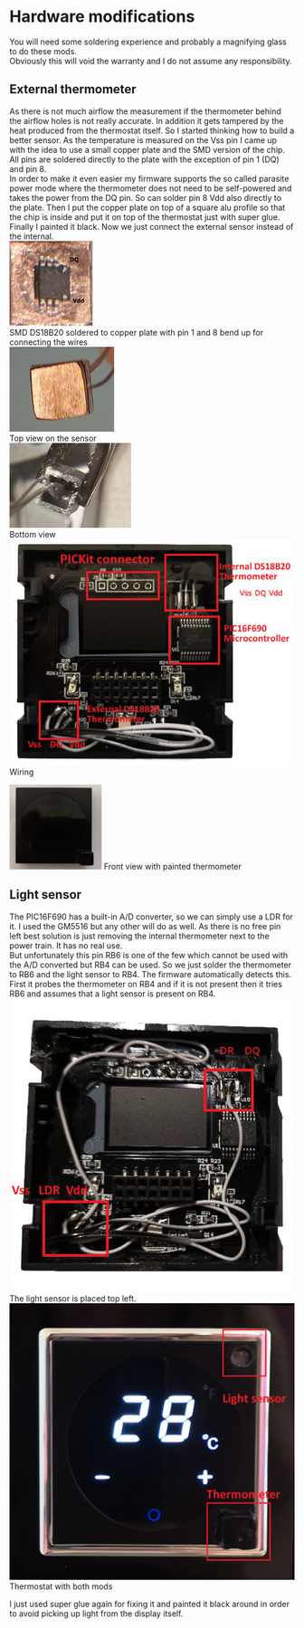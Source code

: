 # Hardware modifications
You will need some soldering experience and probably a magnifying glass to do these mods.  
Obviously this will void the warranty and I do not assume any responsibility.  
## External thermometer
As there is not much airflow the measurement if the thermometer behind the airflow holes is not really accurate. In addition it gets tampered by the heat produced from the thermostat itself. So I started thinking how to build a better sensor.
As the temperature is measured on the Vss pin I came up with the idea to use a small copper plate and the SMD version of the chip. All pins are soldered directly to the plate with the exception of pin 1 (DQ) and pin 8.  
In order to make it even easier my firmware supports the so called parasite power mode where the thermometer does not need to be self-powered and takes the power from the DQ pin. So can solder pin 8 Vdd also directly to the plate.
Then I put the copper plate on top of a square alu profile so that the chip is inside and put it on top of the thermostat just with super glue. Finally I painted it black.
Now we just connect the external sensor instead of the internal.  
<img src="ds18b20_smd.jpg">  
SMD DS18B20 soldered to copper plate with pin 1 and 8 bend up for connecting the wires  
<img src="external_sensor_up.jpg"/>  
Top view on the sensor  
<img src="external_sensor_down.jpg"/>  
Bottom view  
<img src="mod_thermometer.jpg">  
Wiring  

<img src="mod_thermometer_front.jpg"/>
Front view with painted thermometer  

## Light sensor
The PIC16F690 has a built-in A/D converter, so we can simply use a LDR for it. I used the GM5516 but any other will do as well. As there is no free pin left best solution is just removing the internal thermometer next to the power train. It has no real use.  
But unfortunately this pin RB6 is one of the few which cannot be used with the A/D converted but RB4 can be used. So we just solder the thermometer to RB6 and the light sensor to RB4.
The firmware automatically detects this. First it probes the thermometer on RB4 and if it is not present then it tries RB6 and assumes that a light sensor is present on RB4.  
<img src="mod_thermometer_light_sensor.jpg"/>  
The light sensor is placed top left.  
<img src="mod_thermometer_light_sensor_front.jpg"/>  
Thermostat with both mods

I just used super glue again for fixing it and painted it black around in order to avoid picking up light from the display itself.          
